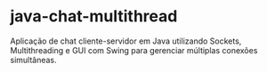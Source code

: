 # java-chat-multithread
Aplicação de chat cliente-servidor em Java utilizando Sockets, Multithreading e GUI com Swing para gerenciar múltiplas conexões simultâneas.
